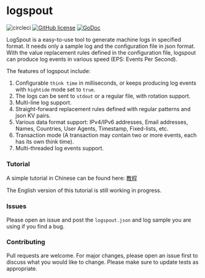 # logspout

![circleci](https://circleci.com/gh/jiwen624/logspout.svg?&style=shield&circle-token=03cbb9928f598c18e45b96161e4bb254ac90bfab "circleci")
[![GitHub license](https://img.shields.io/badge/license-Apache%202-blue.svg)](https://github.com/jiwen624/logspout/blob/master/LICENSE)
[![GoDoc](https://godoc.org/github.com/jiwen624/logspout?status.svg)](https://godoc.org/github.com/jiwen624/logspout)

LogSpout is a easy-to-use tool to generate machine logs in specified format. It needs only a sample log and the 
configuration file in json format. With the value replacement rules defined in the configuration file, logspout
 can produce log events in various speed (EPS: Events Per Second).
 
The features of logspout include:

1. Configurable `think time` in milliseconds, or keeps producing log events with `hightide` mode set to `true`.
2. The logs can be sent to `stdout` or a regular file, with rotation support.
3. Multi-line log support.
4. Straight-forward replacement rules defined with regular patterns and json KV pairs.
5. Various data format support: IPv4/IPv6 addresses, Email addresses, Names, Countries, User Agents, Timestamp, Fixed-lists, etc.
6. Transaction mode (A transaction may contain two or more events, each has its own think time).
7. Multi-threaded log events support. 

### Tutorial

A simple tutorial in Chinese can be found here: [教程](https://github.com/jiwen624/logspout/blob/master/docs/README_zh_CN.md)

The English version of this tutorial is still working in progress.

### Issues

Please open an issue and post the `logspout.json` and log sample you are using if you find a bug. 

### Contributing

Pull requests are welcome. For major changes, please open an issue first to discuss what you would like to change. Please make sure to update tests as appropriate.

